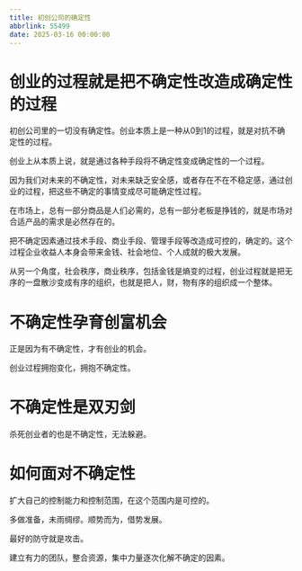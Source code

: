 ```yaml
---
title: 初创公司的确定性
abbrlink: 55499
date: 2025-03-16 00:00:00
---
```


# 创业的过程就是把不确定性改造成确定性的过程

初创公司里的一切没有确定性。创业本质上是一种从0到1的过程，就是对抗不确定性的过程。

创业上从本质上说，就是通过各种手段将不确定性变成确定性的一个过程。

因为我们对未来的不确定性，对未来缺乏安全感，或者存在不在不稳定感，通过创业的过程，把这些不确定的事情变成尽可能确定性过程。

在市场上，总有一部分商品是人们必需的，总有一部分老板是挣钱的，就是市场对合适产品的需求是必然存在的。

把不确定因素通过技术手段、商业手段、管理手段等改造成可控的，确定的。这个过程企业收益人本身会带来金钱、社会地位、个人成就的极大发展。

从另一个角度，社会秩序，商业秩序，包括金钱是熵变的过程，创业过程就是把无序的一盘散沙变成有序的组织，也就是把人，财，物有序的组织成一个整体。

# 不确定性孕育创富机会

正是因为有不确定性，才有创业的机会。

创业过程拥抱变化，拥抱不确定性。


# 不确定性是双刃剑

杀死创业者的也是不确定性，无法躲避。

# 如何面对不确定性

扩大自己的控制能力和控制范围，在这个范围内是可控的。

多做准备，未雨绸缪。顺势而为，借势发展。

最好的防守就是攻击。

建立有力的团队，整合资源，集中力量逐次化解不确定的因素。




